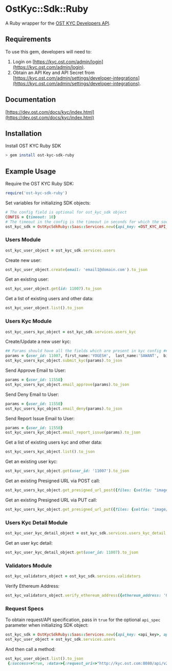 # OstKyc::Sdk::Ruby

A Ruby wrapper for the [OST KYC Developers API](https://dev.ost.com/docs/kyc/index.html).

## Requirements

To use this gem, developers will need to:
1. Login on [https://kyc.ost.com/admin/login](https://kyc.ost.com/admin/login).
2. Obtain an API Key and API Secret from [https://kyc.ost.com/admin/settings/developer-integrations](https://kyc.ost.com/admin/settings/developer-integrations).

## Documentation

[https://dev.ost.com/docs/kyc/index.html](https://dev.ost.com/docs/kyc/index.html)

## Installation

Install OST KYC Ruby SDK

```bash
> gem install ost-kyc-sdk-ruby
```

## Example Usage

Require the OST KYC Ruby SDK:

```ruby
require('ost-kyc-sdk-ruby')
```

Set variables for initializing SDK objects:

```ruby
# The config field is optional for ost_kyc_sdk object
CONFIG = {timeout: 10}
# The timeout in the config is the timeout in seconds for which the socket connection will remain open
ost_kyc_sdk = OstKycSdkRuby::Saas::Services.new({api_key: <OST_KYC_API_KEY>, api_secret: <OST_KYC_API_SECRET>, api_base_url: <OST_KYC_API_ENDPOINT>, config: <CONFIG>})
```

### Users Module

```ruby
ost_kyc_user_object = ost_kyc_sdk.services.users
```

Create new user:

```ruby
ost_kyc_user_object.create(email: 'email1@domain.com').to_json
```

Get an existing user:

```ruby
ost_kyc_user_object.get(id: 11007).to_json
```

Get a list of existing users and other data:

```ruby
ost_kyc_user_object.list().to_json
```

### Users Kyc Module

```ruby
ost_kyc_users_kyc_object = ost_kyc_sdk.services.users_kyc
```

Create/Update a new user kyc:

```ruby
## Params should have all the fields which are present in kyc config ##
params = {user_id: 11007, first_name:'YOGESH',  last_name:'SAWANT',  birthdate:'29/07/1992', country:'INDIA', nationality:'INDIAN', document_id_number:'ABCD123', document_id_file_path:'10/i/4ae058629d4b384edcda8decdfbf0dd1', selfie_file_path:'10/i/4ae058629d4b384edcda8decdfbf0dd2', ethereum_address:'0x04d39e0b112c20917868ffd5c42372ecc5df577b',estimated_participation_amount:'1.2',residence_proof_file_path:'10/i/4ae058629d4b384edcda8decdfbf0dd3',investor_proof_files_path: ['10/i/4ae058629d4b384edcda8decdfbf0da1', '10/i/4ae058629d4b384edcda8decdfbf0da2'], city:'pune',street_address:'hadapsar',postal_code:'411028',state:'maharashtra'}
ost_kyc_users_kyc_object.submit_kyc(params).to_json
```

Send Approve Email to User:

```ruby
params = {user_id: 11550}
ost_kyc_users_kyc_object.email_approve(params).to_json
```

Send Deny Email to User:

```ruby
params = {user_id: 11550}
ost_kyc_users_kyc_object.email_deny(params).to_json
```

Send Report Issue Email to User:

```ruby
params = {user_id: 11550}
ost_kyc_users_kyc_object.email_report_issue(params).to_json
```

Get a list of existing users kyc and other data:

```ruby
ost_kyc_users_kyc_object.list().to_json
```

Get an existing user kyc:

```ruby
ost_kyc_users_kyc_object.get(user_id: '11007').to_json
```

Get an existing Presigned URL via POST call:

```ruby
ost_kyc_users_kyc_object.get_presigned_url_post({files: {selfie: "image/jpeg"}}).to_json
```

Get an existing Presigned URL via PUT call:

```ruby
ost_kyc_users_kyc_object.get_presigned_url_put({files: {selfie: "image/jpeg"}}).to_json
```

### Users Kyc Detail Module

```ruby
ost_kyc_user_kyc_detail_object = ost_kyc_sdk.services.users_kyc_detail
```

Get an user kyc detail:

```ruby
ost_kyc_user_kyc_detail_object.get(user_id: 11007).to_json
```

### Validators Module

```ruby
ost_kyc_validators_object = ost_kyc_sdk.services.validators
```

Verify Ethereum Address:

```ruby
ost_kyc_validators_object.verify_ethereum_address({ethereum_address: '0x7f2ED21D1702057C7d9f163cB7e5458FA2B6B7c4'}).to_json
```

### Request Specs

To obtain request/API specification, pass in `true` for the optional `api_spec` parameter when initializing SDK object:

```ruby
ost_kyc_sdk = OstKycSdkRuby::Saas::Services.new({api_key: <api_key>, api_secret: <api_secret>, api_base_url: <api_base_url>, api_spec: true})
ost_kyc_user_object = ost_kyc_sdk.services.users
```

And then call a method:

```ruby
ost_kyc_user_object.list().to_json
 {:success=>true, :data=>{:request_uri=>"http://kyc.ost.com:8080/api/v2/users", :request_type=>"GET", :request_params=>"request_timestamp=1542027534&signature=7d61d9494040858ff656a8e9361a3b5990ae969a30d123386069e58290f8e465&api_key=28ad8ebb00c8469e1e32156849e94b3f&page_number=1&order=asc&page_size=3"}}
 ```
